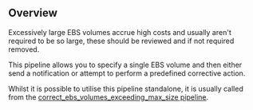 ## Overview

Excessively large EBS volumes accrue high costs and usually aren't required to be so large, these should be reviewed and if not required removed.

This pipeline allows you to specify a single EBS volume and then either send a notification or attempt to perform a predefined corrective action.

Whilst it is possible to utilise this pipeline standalone, it is usually called from the [correct_ebs_volumes_exceeding_max_size pipeline](https://hub.flowpipe.io/mods/turbot/aws_thrifty/pipelines/aws_thrifty.pipeline.correct_ebs_volumes_exceeding_max_size).